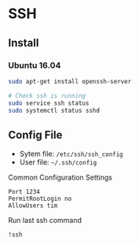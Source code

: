 # SSH

## Install

### Ubuntu 16.04

```bash
sudo apt-get install openssh-server

# Check ssh is running
sudo service ssh status
sudo systemctl status sshd
```

## Config File

- Sytem file: `/etc/ssh/ssh_config`
- User file:  `~/.ssh/config`

Common Configuration Settings

```text
Port 1234
PermitRootLogin no
AllowUsers tim
```

Run last ssh command

```bash
!ssh
```

